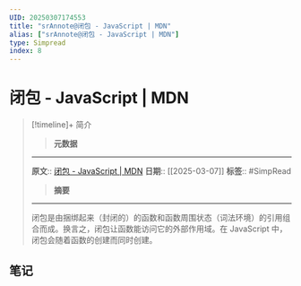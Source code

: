 ```yaml
---
UID: 20250307174553
title: "srAnnote@闭包 - JavaScript | MDN"
alias: ["srAnnote@闭包 - JavaScript | MDN"]
type: Simpread
index: 8
---
```


# 闭包 - JavaScript | MDN

> [!timeline]+ 简介
>> **元数据**
>---
> **原文**:: [闭包 - JavaScript | MDN](https://developer.mozilla.org/zh-CN/docs/Web/JavaScript/Guide/Closures)
> **日期**:: [[2025-03-07]]
> **标签**:: #SimpRead 
>> **摘要**
>---
> 闭包是由捆绑起来（封闭的）的函数和函数周围状态（词法环境）的引用组合而成。换言之，闭包让函数能访问它的外部作用域。在 JavaScript 中，闭包会随着函数的创建而同时创建。

## 笔记
